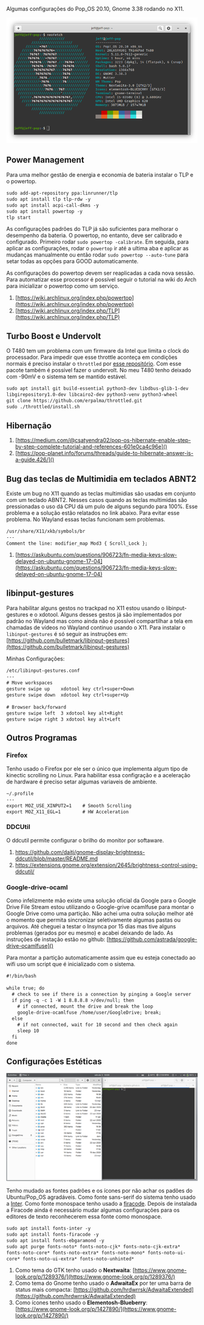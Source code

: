 Algumas configurações do Pop_OS 20.10, Gnome 3.38 rodando no X11.

![pop_os_terminal](/assets/pop_os.png "Pop_Os on T480")

## Power Management
Para uma melhor gestão de energia e economia de bateria instalar o TLP e o powertop.

```
sudo add-apt-repository ppa:linrunner/tlp
sudo apt install tlp tlp-rdw -y
sudo apt install acpi-call-dkms -y
sudo apt install powertop -y
tlp start
```

As configurações padrões do TLP já são suficientes para melhorar o desempenho da bateria. O powertop, no entanto, deve ser calibrado e configurado. Primeiro rodar `sudo powertop -calibrate`. Em seguida, para aplicar as configurações, rodar o `powertop` ir até a ultima aba e aplicar as mudanças manualmente ou então rodar `sudo powertop --auto-tune` para setar todas as opções para GOOD automaticamente. 

As configurações do powertop devem ser reaplicadas a cada nova sessão. Para automatizar esse processor é possível seguir o tutorial na wiki do Arch para inicializar o powertop como um serviço.

1. [https://wiki.archlinux.org/index.php/powertop](https://wiki.archlinux.org/index.php/powertop)
2. [https://wiki.archlinux.org/index.php/TLP](https://wiki.archlinux.org/index.php/TLP)

## Turbo Boost e Undervolt

O T480 tem um problema com um firmware da Intel que limita o clock do processador. Para impedir que esse throttle aconteça em condições normais é preciso instalar o `throttled` por [esse repositório](https://github.com/erpalma/throttled). Com esse pacote também é possível fazer o undervolt. No meu T480 tenho deixado com -90mV e o sistema tem se mantido estável.

```
sudo apt install git build-essential python3-dev libdbus-glib-1-dev libgirepository1.0-dev libcairo2-dev python3-venv python3-wheel
git clone https://github.com/erpalma/throttled.git
sudo ./throttled/install.sh
```
 
## Hibernação

1. [https://medium.com/@csatyendra02/pop-os-hibernate-enable-step-by-step-complete-tutorial-and-references-601e0ca4c96e]()
2. [https://pop-planet.info/forums/threads/guide-to-hibernate-answer-is-a-guide.426/]()

## Bug das teclas de Multimidia em teclados ABNT2

Existe um bug no X11 quando as teclas multimidias são usadas em conjunto com um teclado ABNT2. Nesses casos quando as teclas multimidas são pressionadas o uso dá CPU dá um pulo de alguns segundo para 100%. Esse problema e a solução estão relatados no link abaixo. Para evitar esse problema. No Wayland essas teclas funcionam sem problemas.

```
/usr/share/X11/xkb/symbols/br
---
Comment the line: modifier_map Mod3 { Scroll_Lock };
```

1. [https://askubuntu.com/questions/906723/fn-media-keys-slow-delayed-on-ubuntu-gnome-17-04](https://askubuntu.com/questions/906723/fn-media-keys-slow-delayed-on-ubuntu-gnome-17-04)

## libinput-gestures

Para habilitar alguns gestos no trackpad no X11 estou usando o libinput-gestures e o xdotool. Alguns desses gestos já são implementados por padrão no Wayland mas como ainda não é possível compartilhar a tela em chamadas de vídeos no Wayland continuo usando o X11. Para instalar o `libinput-gestures` é só seguir as instruções em: [https://github.com/bulletmark/libinput-gestures](https://github.com/bulletmark/libinput-gestures)


Minhas Configurações:

```
/etc/libinput-gestures.conf
---
# Move workspaces
gesture swipe up	xdotool key ctrl+super+Down
gesture swipe down	xdotool key ctrl+super+Up

# Browser back/forward
gesture swipe left	3 xdotool key alt+Right
gesture swipe right	3 xdotool key alt+Left
```

## Outros Programas

### Firefox

Tenho usado o Firefox por ele ser o único que implementa algum tipo de kinectic scrolling no Linux. Para habilitar essa configração e a aceleração de hardware é preciso setar algumas variaveis de ambiente.

```
~/.profile
---
export MOZ_USE_XINPUT2=1	# Smooth Scrolling
export MOZ_X11_EGL=1 		# HW Acceleration
```

### DDCUtil

O ddcutil permite configurar o brilho do monitor por softaware. 

1. https://github.com/daitj/gnome-display-brightness-ddcutil/blob/master/README.md
2. https://extensions.gnome.org/extension/2645/brightness-control-using-ddcutil/

### Google-drive-ocaml

Como infelizmente mão existe uma solução oficial da Google para o Google Drive File Stream estou utilizando o Google-grive ocamlfuse para montar o Google Drive como uma partição. Não achei uma outra solução melhor até o momento que permita sincronizar seletivamente algumas pastas ou arquivos. Até cheguei a testar o Insynca por 15 dias mas tive alguns problemas (gerados por eu mesmo) e acabei deixando de lado. As instruções de instação estão no github: [https://github.com/astrada/google-drive-ocamlfuse]()

Para montar a partição automaticamente assim que eu esteja conectado ao wifi uso um script que é inicializado com o sistema.

```
#!/bin/bash

while true; do
  # check to see if there is a connection by pinging a Google server
  if ping -q -c 1 -W 1 8.8.8.8 >/dev/null; then
    # if connected, mount the drive and break the loop
    google-drive-ocamlfuse /home/user/GoogleDrive; break;
  else
    # if not connected, wait for 10 second and then check again
    sleep 10
  fi
done
```

## Configurações Estéticas

![pop_os_terminal](/assets/gtk_theme.png "Tema GTK")

Tenho mudado as fontes padrões e os ícones por não achar os padões do Ubuntu/Pop_OS agradáveis. Como fonte sans-serif do sistema tenho usado a [Inter](https://rsms.me/inter/). Como fonte monospace tenho usado a [firacode](https://github.com/tonsky/FiraCode). Depois de instalada a Firacode ainda é necessário mudar algumas configurações para os editores de texto reconhecerem essa fonte como monospace.

```
sudo apt install fonts-inter -y
sudo apt install fonts-firacode -y
sudo apt install fonts-ebgaramond -y
sudo apt purge fonts-noto* fonts-noto-cjk* fonts-noto-cjk-extra* fonts-noto-core* fonts-noto-extra* fonts-noto-mono* fonts-noto-ui-core* fonts-noto-ui-extra* fonts-noto-unhinted*
```

1. Como tema do GTK tenho usado o **Nextwaita**: [https://www.gnome-look.org/p/1289376/](https://www.gnome-look.org/p/1289376/)
2. Como tema do Gnome tenho usado o **AdwaitaEx** por ter uma barra de status mais compacta: [https://github.com/hrdwrrsk/AdwaitaExtended](https://github.com/hrdwrrsk/AdwaitaExtended)
3. Como ícones tenho usado o **Elementosh-Blueberry**: [https://www.gnome-look.org/p/1427890/](https://www.gnome-look.org/p/1427890/)